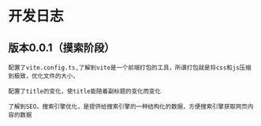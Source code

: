 # 开发日志

## 版本0.0.1（摸索阶段）

    配置了vite.config.ts,了解到vite是一个前端打包的工具，所谓打包就是将css和js压缩到极致，优化文件的大小，

    配置了title的变化，使title能随着副标题的变化而变化

    了解到SEO，搜索引擎优化，是提供给搜索引擎的一种结构化的数据，方便搜索引擎获取网页内容的数据